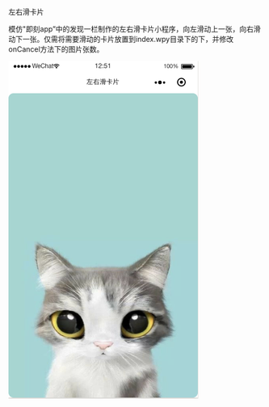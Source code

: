 左右滑卡片

模仿"即刻app”中的发现一栏制作的左右滑卡片小程序，向左滑动上一张，向右滑动下一张。仅需将需要滑动的卡片放置到index.wpy目录下的<image class="card">下，并修改onCancel方法下的图片张数。

![demo](demo.png)